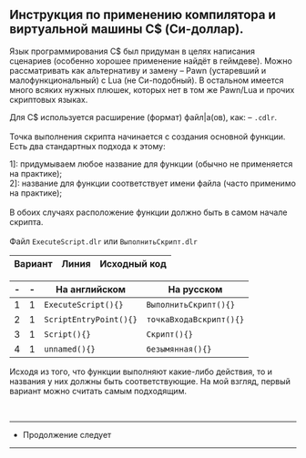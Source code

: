 Инструкция по применению компилятора и виртуальной машины C$ (Си-доллар).
-
Язык программирования С$ был придуман в целях написания сценариев (особенно хорошее применение найдёт в геймдеве).
Можно рассматривать как альтернативу и замену – Pawn (устаревший и малофункциональный) с Lua (не Си-подобный).
В остальном имеется много всяких нужных плюшек, которых нет в том же Pawn/Lua и прочих скриптовых языках.

Для C$ используется расширение (формат) файл|а(ов), как: – `.cdlr`.<br><br>
Точка выполнения скрипта начинается с создания основной функции. Есть два стандартных подхода к этому: <br>

1]: придумываем любое название для функции (обычно не применяется на практике);<br>
2]: название для функции соответствует имени файла (часто применимо на практике);<br>
<br>
В обоих случаях расположение функции должно быть в самом начале скрипта. <br><br>
Файл ``` ExecuteScript.dlr ``` или ``` ВыполнитьСкрипт.dlr ``` <br>

| Вариант | Линия |                        Исходный код                           |                      
|---------|-------|---------------------------------------------------------------|

|    -    |   -   |        На английском         |          На русском            |
|---------|-------|------------------------------|--------------------------------|
|    1    |   1   | ``` ExecuteScript(){} ```    | ``` ВыполнитьСкрипт(){} ```    |
|    2    |   1   | ``` ScriptEntryPoint(){} ``` |  ``` точкаВходаВскрипт(){} ``` |
|    3    |   1   | ``` Script(){} ```           | ``` Скрипт(){} ```             |
|    4    |   1   | ``` unnamed(){} ```          | ``` безымянная(){} ```         |

Исходя из того, что функции выполняют какие-либо действия, то и названия у них должны быть соответствующие. На мой взгляд, первый вариант можно считать самым подходящим.

<br>

---------------------
* Продолжение следует
---------------------
